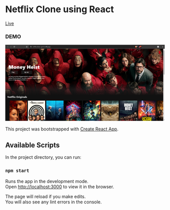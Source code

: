 # Netflix Clone using React

[Live](https://netflix-clone-geet.netlify.app/)

### DEMO

![Netflix-clone](https://github.com/geep007/netflix-clone/blob/master/Netflix-clone.PNG?raw=true)



This project was bootstrapped with [Create React App](https://github.com/facebook/create-react-app).

## Available Scripts

In the project directory, you can run:

### `npm start`

Runs the app in the development mode.<br />
Open [http://localhost:3000](http://localhost:3000) to view it in the browser.

The page will reload if you make edits.<br />
You will also see any lint errors in the console.

